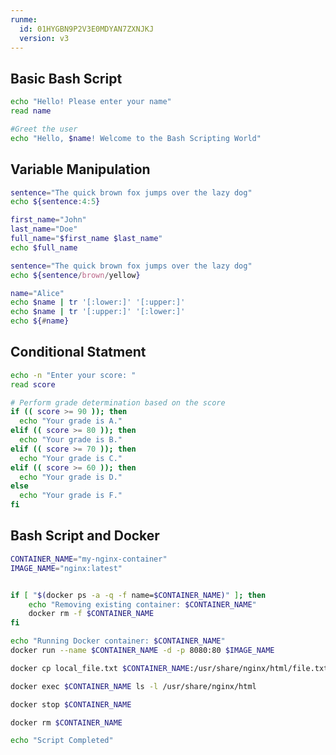 ```yaml
---
runme:
  id: 01HYGBN9P2V3E0MDYAN7ZXNJKJ
  version: v3
---
```


## Basic Bash Script

```sh {"id":"01HYGBNZD4K9JEJBA5RRC0K80F"}
echo "Hello! Please enter your name"
read name

#Greet the user
echo "Hello, $name! Welcome to the Bash Scripting World"
```

## Variable Manipulation

```sh {"id":"01HYGBPZJZPNEKJXTPPRZFFVVA"}
sentence="The quick brown fox jumps over the lazy dog"
echo ${sentence:4:5}

first_name="John"
last_name="Doe"
full_name="$first_name $last_name"
echo $full_name

sentence="The quick brown fox jumps over the lazy dog"
echo ${sentence/brown/yellow}

name="Alice"
echo $name | tr '[:lower:]' '[:upper:]'
echo $name | tr '[:upper:]' '[:lower:]'
echo ${#name}
```

## Conditional Statment

```sh {"id":"01HYGBQY33TDAHEQXVR8QX8R26"}
echo -n "Enter your score: "
read score

# Perform grade determination based on the score
if (( score >= 90 )); then
  echo "Your grade is A."
elif (( score >= 80 )); then
  echo "Your grade is B."
elif (( score >= 70 )); then
  echo "Your grade is C."
elif (( score >= 60 )); then
  echo "Your grade is D."
else
  echo "Your grade is F."
fi
```

## Bash Script and Docker

```sh {"id":"01HYGBRYXC5E3ZDRKZCJC19CWV"}
CONTAINER_NAME="my-nginx-container"
IMAGE_NAME="nginx:latest"


if [ "$(docker ps -a -q -f name=$CONTAINER_NAME)" ]; then
    echo "Removing existing container: $CONTAINER_NAME"
    docker rm -f $CONTAINER_NAME
fi

echo "Running Docker container: $CONTAINER_NAME"
docker run --name $CONTAINER_NAME -d -p 8080:80 $IMAGE_NAME

docker cp local_file.txt $CONTAINER_NAME:/usr/share/nginx/html/file.txt

docker exec $CONTAINER_NAME ls -l /usr/share/nginx/html

docker stop $CONTAINER_NAME

docker rm $CONTAINER_NAME

echo "Script Completed"
```




















